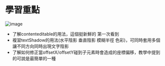 # 學習重點

![image](https://github.com/windate3411/Js30/blob/master/JS30%20-day16_Key%20Sequence%20Detection/result.PNG)

+ 了解contenteditable的用法，這個挺新鮮的 第一次看到
+ 複習textShadow的用法(水平陰影 垂直陰影 模糊半徑 色彩)，可同時套用多個讓不同方向同時出現文字陰影
+ 了解如何修正當offsetX/offsetY碰到子元素時會造成的座標偏移，教學中提到的可說是最簡單的一種